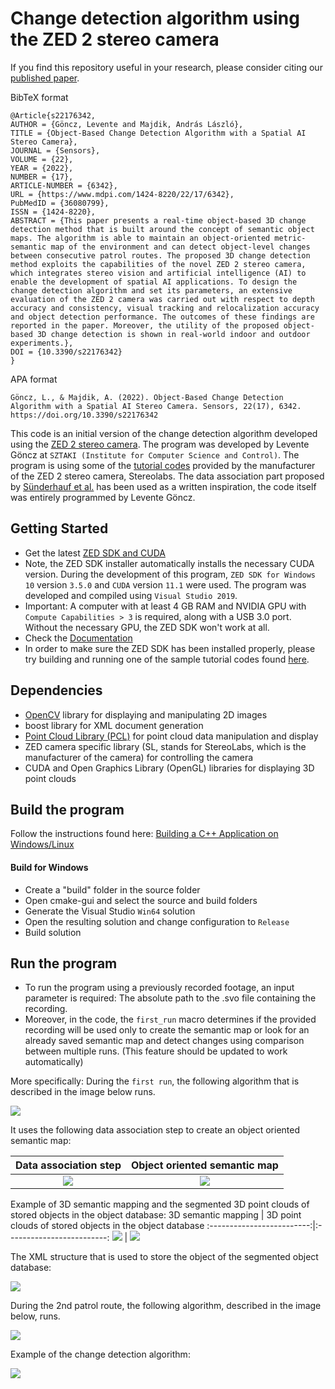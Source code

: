 # Change detection algorithm using the ZED 2 stereo camera

If you find this repository useful in your research, please consider citing our [published paper](https://www.mdpi.com/1424-8220/22/17/6342).

BibTeX format
```
@Article{s22176342,
AUTHOR = {Göncz, Levente and Majdik, András László},
TITLE = {Object-Based Change Detection Algorithm with a Spatial AI Stereo Camera},
JOURNAL = {Sensors},
VOLUME = {22},
YEAR = {2022},
NUMBER = {17},
ARTICLE-NUMBER = {6342},
URL = {https://www.mdpi.com/1424-8220/22/17/6342},
PubMedID = {36080799},
ISSN = {1424-8220},
ABSTRACT = {This paper presents a real-time object-based 3D change detection method that is built around the concept of semantic object maps. The algorithm is able to maintain an object-oriented metric-semantic map of the environment and can detect object-level changes between consecutive patrol routes. The proposed 3D change detection method exploits the capabilities of the novel ZED 2 stereo camera, which integrates stereo vision and artificial intelligence (AI) to enable the development of spatial AI applications. To design the change detection algorithm and set its parameters, an extensive evaluation of the ZED 2 camera was carried out with respect to depth accuracy and consistency, visual tracking and relocalization accuracy and object detection performance. The outcomes of these findings are reported in the paper. Moreover, the utility of the proposed object-based 3D change detection is shown in real-world indoor and outdoor experiments.},
DOI = {10.3390/s22176342}
}
```
APA format
```
Göncz, L., & Majdik, A. (2022). Object-Based Change Detection Algorithm with a Spatial AI Stereo Camera. Sensors, 22(17), 6342. https://doi.org/10.3390/s22176342
```

This code is an initial version of the change detection algorithm developed using the [ZED 2 stereo camera](https://www.stereolabs.com/zed-2/). The program was developed by Levente Göncz at `SZTAKI (Institute for Computer Science and Control)`. The program is using some of the [tutorial codes](https://github.com/stereolabs/zed-examples) provided by the manufacturer of the ZED 2 stereo camera, Stereolabs.
The data association part proposed by [Sünderhauf et al.](https://ieeexplore.ieee.org/document/8206392) has been used as a written inspiration, the code itself was entirely programmed by Levente Göncz. 


## Getting Started

 - Get the latest [ZED SDK and CUDA](https://www.stereolabs.com/developers/release/)
 - Note, the ZED SDK installer automatically installs the necessary CUDA version. During the development of this program, `ZED SDK for Windows 10` version `3.5.0` and `CUDA` version `11.1` were used. The program was developed and compiled using `Visual Studio 2019`.
 - Important: A computer with at least 4 GB RAM and NVIDIA GPU with `Compute Capabilities > 3` is required, along with a USB 3.0 port. Without the necessary GPU, the ZED SDK won't work at all.
 - Check the [Documentation](https://www.stereolabs.com/docs/)
 - In order to make sure the ZED SDK has been installed properly, please try building and running one of the sample tutorial codes found [here](https://github.com/stereolabs/zed-examples).

## Dependencies

- [OpenCV](https://github.com/stereolabs/zed-opencv) library for displaying and manipulating 2D images
- boost library for XML document generation
- [Point Cloud Library (PCL)](https://github.com/stereolabs/zed-pcl) for point cloud data manipulation and display
- ZED camera specific library (SL, stands for StereoLabs, which is the manufacturer of the camera) for controlling the camera
- CUDA and Open Graphics Library (OpenGL) libraries for displaying 3D point clouds

## Build the program

Follow the instructions found here: [Building a C++ Application on Windows/Linux](https://www.stereolabs.com/docs/app-development/cpp/windows/)

#### Build for Windows

- Create a "build" folder in the source folder
- Open cmake-gui and select the source and build folders
- Generate the Visual Studio `Win64` solution
- Open the resulting solution and change configuration to `Release`
- Build solution
 
## Run the program
- To run the program using a previously recorded footage, an input parameter is required: The absolute path to the .svo file containing the recording.
- Moreover, in the code, the `first_run` macro determines if the provided recording will be used only to create the semantic map or look for an already saved semantic map and detect changes using comparison between multiple runs. (This feature should be updated to work automatically)

More specifically: During the `first run`, the following algorithm that is described in the image below runs.

![](https://github.com/nyakasko/ZED_2_change_detection/blob/main/documentation/change_det_1.PNG)

It uses the following data association step to create an object oriented semantic map:

Data association step             |  Object oriented semantic map
:-------------------------:|:-------------------------:
![](https://github.com/nyakasko/ZED_2_change_detection/blob/main/documentation/data_association_step.PNG)  |  ![](https://github.com/nyakasko/ZED_2_change_detection/blob/main/documentation/built_semantic_map.PNG)

Example of 3D semantic mapping and the segmented 3D point clouds of stored objects in the object database:
3D semantic mapping             |  3D point clouds of stored objects in the object database
:-------------------------:|:-------------------------:
![](https://github.com/nyakasko/ZED_2_change_detection/blob/main/documentation/example_of_semantic_mapping.PNG)  |  ![](https://github.com/nyakasko/ZED_2_change_detection/blob/main/documentation/segmented_objects.PNG)

The XML structure that is used to store the object of the segmented object database:

![](https://github.com/nyakasko/ZED_2_change_detection/blob/main/documentation/xml_structure.PNG)

During the 2nd patrol route, the following algorithm, described in the image below, runs.

![](https://github.com/nyakasko/ZED_2_change_detection/blob/main/documentation/change_det_2.PNG)

Example of the change detection algorithm:

![](https://github.com/nyakasko/ZED_2_change_detection/blob/main/documentation/example_of_change_detection.PNG)

